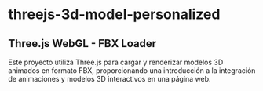 # threejs-3d-model-personalized
## Three.js WebGL - FBX Loader
Este proyecto utiliza Three.js para cargar y renderizar modelos 3D animados en formato FBX, proporcionando una introducción a la integración de animaciones y modelos 3D interactivos en una página web.
